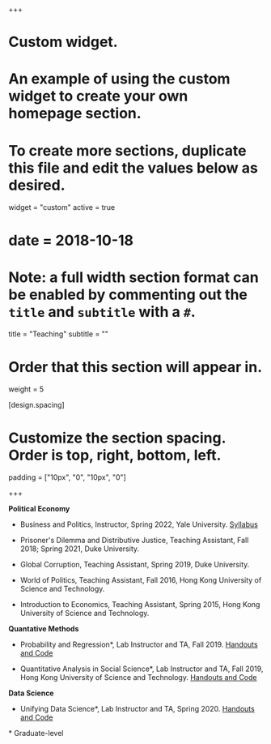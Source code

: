 +++
# Custom widget.
# An example of using the custom widget to create your own homepage section.
# To create more sections, duplicate this file and edit the values below as desired.
widget = "custom"
active = true
# date = 2018-10-18

# Note: a full width section format can be enabled by commenting out the `title` and `subtitle` with a `#`.
title = "Teaching"
subtitle = ""

# Order that this section will appear in.
weight = 5

[design.spacing]
  # Customize the section spacing. Order is top, right, bottom, left.
  padding = ["10px", "0", "10px", "0"]
  
+++

**Political Economy**  <br/>
 - Business and Politics, Instructor, Spring 2022, Yale University. [Syllabus](https://www.dropbox.com/s/latnw1iinriddry/Business_Politics.pdf?dl=0)<br/>
 
 - Prisoner's Dilemma and Distributive Justice, Teaching Assistant, Fall 2018; Spring 2021, Duke University.  <br/>

 - Global Corruption, Teaching Assistant, Spring 2019, Duke University.  <br/>

 - World of Politics, Teaching Assistant, Fall 2016, Hong Kong University of Science and Technology.  <br/>

 - Introduction to Economics, Teaching Assistant, Spring 2015, Hong Kong University of Science and Technology.  <br/>

**Quantative Methods**  <br/>

 - Probability and Regression*, Lab Instructor and TA, Fall 2019. [Handouts and Code](https://github.com/zeren-li/PS630-R-Lab) <br/>

 - Quantitative Analysis in Social Science*, Lab Instructor and TA, Fall 2019, Hong Kong University of Science and Technology. [Handouts and Code](https://github.com/zeren-li/PS630-R-Lab) <br/>

**Data Science** <br/>

 - Unifying Data Science*, Lab Instructor and TA, Spring 2020. [Handouts and Code](https://www.unifyingdatascience.org/html/class_schedule.html) <br/>


\* Graduate-level

